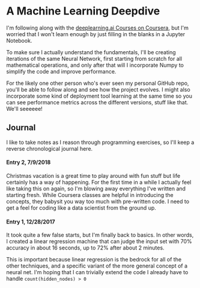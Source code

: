 # A Machine Learning Deepdive

I'm following along with the [deeplearning.ai Courses on Coursera](https://www.coursera.org/learn/neural-networks-deep-learning/home/info), but I'm worried that I won't learn enough by just filling in the blanks in a Jupyter Notebook.

To make sure I actually understand the fundamentals, I'll be creating iterations of the same Neural Network, first starting from scratch for all mathematical operations, and only after that will I incorporate Numpy to simplify the code and improve performance.

For the likely one other person who's ever seen my personal GitHub repo, you'll be able to follow along and see how the project evolves. I might also incorporate some kind of deployment tool learning at the same time so you can see performance metrics across the different versions, stuff like that. We'll seeeeee!

## Journal

I like to take notes as I reason through programming exercises, so I'll keep a reverse chronological journal here.

#### Entry 2, 7/9/2018
Christmas vacation is a great time to play around with fun stuff but life certainly has a way of happening. For the first time in a while I actually feel like taking this on again, so I'm blowing away everything I've written and starting fresh. While Coursera classes are helpful in introducing the concepts, they babysit you way too much with pre-written code. I need to get a feel for coding like a data scientist from the ground up.

#### Entry 1, 12/28/2017
It took quite a few false starts, but I'm finally back to basics. In other words, I created a linear regression machine that can judge the input set with 70% accuracy in about 16 seconds, up to 72% after about 2 minutes.

This is important because linear regression is the bedrock for all of the other techniques, and a specific variant of the more general concept of a neural net. I'm hoping that I can trivially extend the code I already have to handle `count(hidden_nodes) > 0`